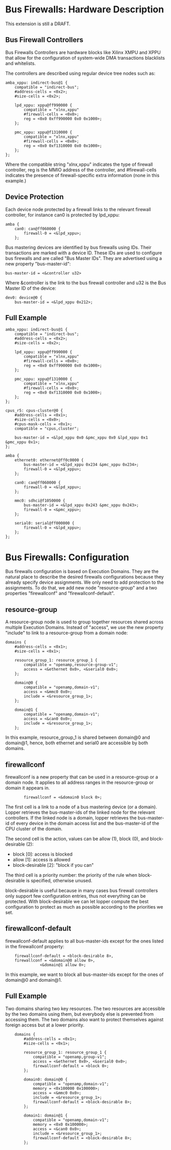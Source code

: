 Bus Firewalls: Hardware Description
===================================

This extension is still a DRAFT.

Bus Firewall Controllers
------------------------

Bus Firewalls Controllers are hardware blocks like Xilinx XMPU and XPPU
that allow for the configuration of system-wide DMA transactions
blacklists and whitelists.

The controllers are described using regular device tree nodes such as:


	amba_xppu: indirect-bus@1 {
		compatible = "indirect-bus";
		#address-cells = <0x2>;
		#size-cells = <0x2>;

		lpd_xppu: xppu@ff990000 {
			compatible = "xlnx,xppu"
			#firewall-cells = <0x0>;
			reg = <0x0 0xff990000 0x0 0x1000>;
		};

		pmc_xppu: xppu@f1310000 {
			compatible = "xlnx,xppu"
			#firewall-cells = <0x0>;
			reg = <0x0 0xf1310000 0x0 0x1000>;
		};
	};


Where the compatible string "xlnx,xppu" indicates the type of firewall
controller, reg is the MMIO address of the controller, and #firewall-cells
indicates the presence of firewall-specific extra information (none in
this example.)


Device Protection
-----------------

Each device node protected by a firewall links to the relevant firewall
controller, for instance can0 is protected by lpd_xppu:


	amba {
		can0: can@ff060000 {
			firewall-0 = <&lpd_xppu>;
		};


Bus mastering devices are identified by bus firewalls using IDs. Their
transactions are marked with a device ID. These IDs are used to
configure bus firewalls and are called "Bus Master IDs". They are
advertised using a new property "bus-master-id":


	bus-master-id = <&controller u32>


Where &controller is the link to the bus firewall controller and u32 is
the Bus Master ID of the device:


	dev0: device@0 {
		bus-master-id = <&lpd_xppu 0x212>;


Full Example
------------

	amba_xppu: indirect-bus@1 {
		compatible = "indirect-bus";
		#address-cells = <0x2>;
		#size-cells = <0x2>;

		lpd_xppu: xppu@ff990000 {
			compatible = "xlnx,xppu"
			#firewall-cells = <0x0>;
			reg = <0x0 0xff990000 0x0 0x1000>;
		};

		pmc_xppu: xppu@f1310000 {
			compatible = "xlnx,xppu"
			#firewall-cells = <0x0>;
			reg = <0x0 0xf1310000 0x0 0x1000>;
		};
	};

	cpus_r5: cpus-cluster@0 {
		#address-cells = <0x1>;
		#size-cells = <0x0>;
		#cpus-mask-cells = <0x1>;
		compatible = "cpus,cluster";

		bus-master-id = <&lpd_xppu 0x0 &pmc_xppu 0x0 &lpd_xppu 0x1 &pmc_xppu 0x1>;
	};

	amba {
		ethernet0: ethernet@ff0c0000 {
			bus-master-id = <&lpd_xppu 0x234 &pmc_xppu 0x234>;
			firewall-0 = <&lpd_xppu>;
		};

		can0: can@ff060000 {
			firewall-0 = <&lpd_xppu>;
		};

		mmc0: sdhci@f1050000 {
			bus-master-id = <&lpd_xppu 0x243 &pmc_xppu 0x243>;
			firewall-0 = <&pmc_xppu>;
		};

		serial0: serial@ff000000 {
			firewall-0 = <&lpd_xppu>;
		};
	};


Bus Firewalls: Configuration
============================

Bus firewalls configuration is based on Execution Domains. They are the
natural place to describe the desired firewalls configurations because
they already specify device assignments. We only need to add protection
to the assignments. To do that, we add new node "resource-group" and a
two properties "firewallconf" and "firewallconf-default".


resource-group
--------------

A resource-group node is used to group together resources shared across
multiple Execution Domains. Instead of "access", we use the new property
"include" to link to a resource-group from a domain node:


	domains {
		#address-cells = <0x1>;
		#size-cells = <0x1>;
	
		resource_group_1: resource_group_1 {
			compatible = "openamp,resource-group-v1";
			access = <&ethernet 0x0>, <&serial0 0x0>;
		};

		domain@0 {
			compatible = "openamp,domain-v1";
			access = <&mmc0 0x0>;
			include = <&resource_group_1>;
		};

		domain@1 {
			compatible = "openamp,domain-v1";
			access = <&can0 0x0>;
			include = <&resource_group_1>;
		};


In this example, resource_group_1 is shared between domain@0 and
domain@1, hence, both ethernet and serial0 are accessible by both
domains.


firewallconf
------------

firewallconf is a new property that can be used in a resource-group or a
domain node. It applies to all address ranges in the resource-group or
domain it appears in.


			firewallconf = <&domain0 block 0>;


The first cell is a link to a node of a bus mastering device (or a
domain). Lopper retrieves the bus-master-ids of the linked node for the
relevant controllers. If the linked node is a domain, lopper retrieves
the bus-master-id of every device in the domain access list and the
bus-master-id of the CPU cluster of the domain.

The second cell is the action, values can be allow (1), block (0), and
block-desirable (2):

- block [0]: access is blocked
- allow [1]: access is allowed
- block-desirable [2]: "block if you can"

The third cell is a priority number: the priority of the rule when
block-desirable is specified, otherwise unused.

block-desirable is useful because in many cases bus firewall controllers
only support few configuration entries, thus not everything can be
protected. With block-desirable we can let lopper compute the best
configuration to protect as much as possible according to the priorities
we set.


firewallconf-default
--------------------

firewallconf-default applies to all bus-master-ids except for the ones
listed in the firewallconf property:


		firewallconf-default = <block-desirable 8>,
		firewallconf = <&domain@0 allow 0>,
			       <&domain@1 allow 0>;


In this example, we want to block all bus-master-ids except for the ones
of domain@0 and domain@1.


Full Example
------------

Two domains sharing two key resources. The two resources are accessible
by the two domains using them, but everybody else is prevented from
accessing them. The two domains also want to protect themselves against
foreign access but at a lower priority.

		domains {
			#address-cells = <0x1>;
			#size-cells = <0x1>;
		
			resource_group_1: resource_group_1 {
				compatible = "openamp,group-v1";
				access = <&ethernet 0x0>, <&serial0 0x0>;
				firewallconf-default = <block 0>;
			};

			domain0: domain@0 {
				compatible = "openamp,domain-v1";
				memory = <0x100000 0x100000>;
				access = <&mmc0 0x0>;
				include = <&resource_group_1>;
				firewallconf-default = <block-desirable 8>;
			};

			domain1: domain@1 {
				compatible = "openamp,domain-v1";
				memory = <0x0 0x100000>;
				access = <&can0 0x0>;
				include = <&resource_group_1>;
				firewallconf-default = <block-desirable 8>;
			};
